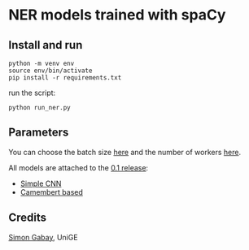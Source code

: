 # NER models trained with spaCy

## Install and run

```
python -m venv env
source env/bin/activate
pip install -r requirements.txt
```

run the script:

```
python run_ner.py 
```

## Parameters

You can choose the batch size [here](https://github.com/gabays/NER/blob/f1b24e21641524e13080550fe287584a06931f9c/run_ner.py#L49) and the number of workers [here](https://github.com/gabays/NER/blob/f1b24e21641524e13080550fe287584a06931f9c/run_ner.py#L110).

All models are attached to the [0.1 release](https://github.com/gabays/NER/blob/f1b24e21641524e13080550fe287584a06931f9c/run_ner.py#L110):
- [Simple CNN](https://github.com/gabays/NER/releases/download/0.1/ck-model-best-cnn.zip)
- [Camembert based](https://github.com/gabays/NER/releases/download/0.1/camembert_base.zip)

## Credits

[Simon Gabay](https://www.unige.ch/lettres/humanites-numeriques/equipe/collaborateurs/simon-gabay), UniGE
